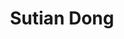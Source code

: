 ---
layout: post
title: Sutian Dong
school: NYU
major: Major?
image: https://static.squarespace.com/static/50354720c4aa2d2d3150d3d8/t/5036584de4b09af678eeefa4/1345738830192/?format=300w
position: ??
positionURL: http://www.techatnyu.org/position
now: FirstMark Capital
nowURL: http://www.google.com
twitter: sutiandong
email: t@NYU email?
graduate: 2014
weight: 11
---